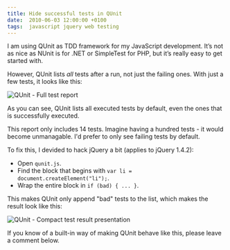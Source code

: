 ```yaml
---
title: Hide successful tests in QUnit
date:  2010-06-03 12:00:00 +0100
tags:  javascript jquery web testing
---
```


I am using QUnit as TDD framework for my JavaScript development. It’s not as
nice as NUnit is for .NET or SimpleTest for PHP, but it’s really easy to get
started with.

However, QUnit lists *all* tests after a run, not just the failing ones. With
just a few tests, it looks like this:

![QUnit - Full test report](/assets/blog/2010/06-03-1.png)

As you can see, QUnit lists all executed tests by default, even the ones that
is successfully executed.

This report only includes 14 tests. Imagine having a hundred tests - it
would become unmanagable. I'd prefer to only see failing tests by default.

To fix this, I devided to hack jQuery a bit (applies to jQuery 1.4.2):

* Open `qunit.js`.
* Find the block that begins with `var li = document.createElement("li");`.
* Wrap the entire block in `if (bad) { ... }`.

This makes QUnit only append "bad" tests to the list, which makes the result
look like this:

![QUnit - Compact test result presentation](/assets/blog/2010/06-03-2.png)

If you know of a built-in way of making QUnit behave like this, please leave 
a comment below.